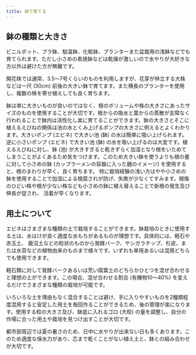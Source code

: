 ```yaml
---
title: 鉢で育てる
---
```

## 鉢の種類と大きさ
ビニルポット、プラ鉢、駄温鉢、化粧鉢、プランターまた盆栽用の浅鉢などでも育てられます。ただし小さめの素焼鉢などは乾燥が激しいので水やりが大好きな方以外は避けた方が無難です。

開花株では通常、3.5～7号くらいのものを利用しますが、花芽が林立する大株などは一尺 (30cm) 前後の大きい鉢で育てます。また横長のプランターを使用し、複数の株を寄せ植えしても良く育ちます。

鉢は単に大きいものが良いのではなく、根のボリュームや株の大きさにあったサイズのものを使用することが大切です。根からの吸水と葉からの蒸散が支障なく行われることで鉢内は活性化し楽に育てることができます。鉢の大きさとそこに植えるえびねの関係は池の水とくみ上げるポンプの大きさに例えるとよくわかります。大きいポンプ (エビネ) で大きい池 (鉢) の水は簡単に吸い上げられます。逆に小さいポンプ (エビネ) で大きい池 (鉢) の水を吸い上げるのは大変です。植えるえびねに対し、鉢 (池) が大きすぎると乾きずらく加湿となり根をいためてしまうことがよくあるため気をつけます。このため大きい鉢を使うよりも根の量に対して小さめの鉢 (カップラーメンの容器に入った麺のイメージ) を使用すると、根のまわりが早く、良く育ちます。 特に栽培経験の浅い方はやや小さめの鉢を使用することで加湿による根腐されが防げ、失敗が少なくてすみます。根傷のひどい株や根が少ない株なども小さめの鉢に植え替えることで新根の発生及び伸長が促され、 活着が早くなります。

## 用土について
エビネはさまざまな種類の土で栽培することができます。鉢栽培のときに使用する土は、水はけが良く適度な水もちがあるものが理想です。具体的には、軽石や赤玉土、 鹿沼土などの粒状のものから発酵バーク、ヤシガラチップ、杉皮、または水苔などの植物由来のものまで様々です。いずれも単用あるいは混用どちらでも使用できます。

軽石類に対して発酵バークあるいは荒い腐葉土のどちらかひとつを混ぜ合わせると理想の土ができます。この場合、混ぜ合わせる割合 (有機物10～40%) を変えるだけでさまざまな種類の栽培が可能です。

いろいろな土を理由もなく混合することは避け、手に入りやすいものを2種類程度混用すると安定した用土を毎回作ることができるため、後の管理が楽になります。使用する粒の大きさ及び、鉢底に入れるゴロ (大粒) の量を調整し、自分の作場に合った用土や栽培を見つけ出すことが大切です。

都市部周辺では夏の暑さのため、日中に水やりが出来ない日も多くあります。このため適度な保水力があり、芯まで乾くことがない植え土と、鉢との組み合わせが大切です。
